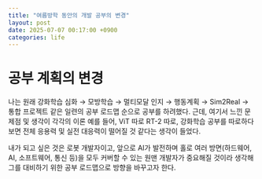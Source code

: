 ```yaml
---
title: "여름방학 동안의 개발 공부의 변경"
layout: post
date: 2025-07-07 00:17:00 +0900
categories: life
---
```


# 공부 계획의 변경
나는 원래 
강화학습 심화 → 모방학습 → 멀티모달 인지 → 행동계획 → Sim2Real → 통합 프로젝트
같은 일련의 공부 로드맵 순으로 공부를 하려했다.
근데, 여기서 느낀 문제점 및 생각이 각각의 이론 예를 들어, ViT 따로 RT-2 따로, 강화학습 공부를 따로하다보면 전체 응용력 및 실전 대응력이 떨어질 것 같다는 생각이 들었다.

내가 되고 싶은 것은 로봇 개발자이고, 앞으로 AI가 발전하며 홀로 여러 방면(하드웨어, AI, 소프트웨어, 통신 등)을 모두 커버할 수 있는 원맨 개발자가 중요해질 것이라 생각해 그를 대비하기 위한 공부 로드맵으로 방향을 바꾸고자 한다.